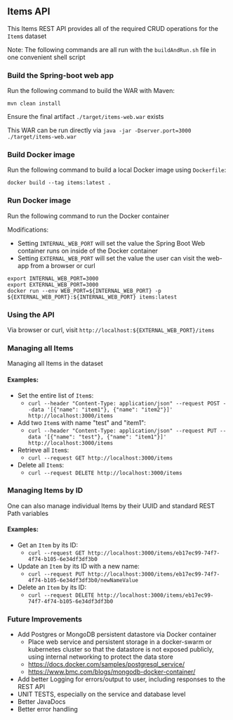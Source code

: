 ## Items API
This Items REST API provides all of the required CRUD operations for the `Item`s dataset

Note: The following commands are all run with the `buildAndRun.sh` file in one convenient shell script

### Build the Spring-boot web app
Run the following command to build the WAR with Maven:
```
mvn clean install
```
Ensure the final artifact `./target/items-web.war` exists

This WAR can be run directly via `java -jar -Dserver.port=3000 ./target/items-web.war`

### Build Docker image
Run the following command to build a local Docker image using `Dockerfile`:
```
docker build --tag items:latest .
```

### Run Docker image
Run the following command to run the Docker container

Modifications:
* Setting `INTERNAL_WEB_PORT` will set the value the Spring Boot Web container runs on inside of the Docker container
* Setting `EXTERNAL_WEB_PORT` will set the value the user can visit the web-app from a browser or curl 

```
export INTERNAL_WEB_PORT=3000
export EXTERNAL_WEB_PORT=3000
docker run --env WEB_PORT=${INTERNAL_WEB_PORT} -p ${EXTERNAL_WEB_PORT}:${INTERNAL_WEB_PORT} items:latest
```

### Using the API
Via browser or curl, visit `http://localhost:${EXTERNAL_WEB_PORT}/items`

### Managing all Items
Managing all Items in the dataset
#### Examples:

* Set the entire list of `Item`s:
  * `curl --header "Content-Type: application/json" --request POST --data '[{"name": "item1"}, {"name": "item2"}]' http://localhost:3000/items`
* Add two `Item`s with name "test" and "item1":
  * `curl --header "Content-Type: application/json" --request PUT --data '[{"name": "test"}, {"name": "item1"}]' http://localhost:3000/items`
* Retrieve all `Item`s:
  * `curl --request GET http://localhost:3000/items`
* Delete all `Item`s:
  * `curl --request DELETE http://localhost:3000/items`
  
### Managing Items by ID
One can also manage individual Items by their UUID and standard REST Path variables
#### Examples:

* Get an `Item` by its ID:
  * `curl --request GET http://localhost:3000/items/eb17ec99-74f7-4f74-b105-6e34df3df3b0`
* Update an `Item` by its ID with a new name:
  * `curl --request PUT http://localhost:3000/items/eb17ec99-74f7-4f74-b105-6e34df3df3b0/newNameValue`
* Delete an `Item` by its ID:
  * `curl --request DELETE http://localhost:3000/items/eb17ec99-74f7-4f74-b105-6e34df3df3b0`
  
### Future Improvements
* Add Postgres or MongoDB persistent datastore via Docker container
  * Place web service and persistent storage in a docker-swarm or kubernetes cluster so that the datastore is not exposed publicly, using internal networking to protect the data store
  * https://docs.docker.com/samples/postgresql_service/
  * https://www.bmc.com/blogs/mongodb-docker-container/
* Add better Logging for errors/output to user, including responses to the REST API
* UNIT TESTS, especially on the service and database level
* Better JavaDocs
* Better error handling
